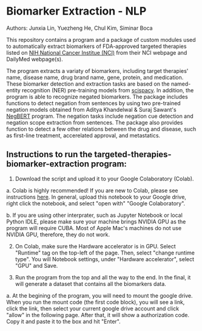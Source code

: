 # Biomarker Extraction - NLP

Authors: Junxia Lin, Yuezheng He, Chul Kim, Siminar Boca

This repository contains a program and a package of custom modules used to automatically extract biomarkers of FDA-approved targeted therapies listed on [NIH National Cancer Institue (NCI)](https://www.cancer.gov/about-cancer/treatment/types/targeted-therapies/targeted-therapies-fact-sheet) from their NCI webpage and DailyMed webpage(s). 

The program extracts a variaty of biomarkers, including target therapies' name, disease name, drug brand name, gene, protein, and medication. These biomarker detection and extraction tasks are based on the named-entity recognition (NER) pre-training models from [scispacy](https://github.com/allenai/scispacy). In addition, the program is able to recognize negated biomarkers. The package includes functions to detect negation from sentences by using two pre-trained negation models obtained from Aditya Khandelwal & Suraj Sawant's [NegBERT](https://github.com/adityak6798/Transformers-For-Negation-and-Speculation) program. The negation tasks include negation cue detection and negation scope extraction from sentences. The package also provides function to detect a few other relations between the drug and disease, such as first-line treatment, accerelated approval, and metastatics. 

## Instructions to run the targeted-therapies-biomarker-extraction program:
1. Download the script and upload it to your Google Colaboratory (Colab). 
  
  a. Colab is highly recommended! If you are new to Colab, please see instructions [here](https://developers.google.com/earth-engine/guides/python_install-colab#existing-notebook). In general, upload this notebook to your Google drive, right click the notebook, and select "open with" "Google Colaboratory". 
  
  b. If you are using other interprater, such as Jupyter Notebook or local Python IDLE, please make sure your machine brings NVIDIA GPU as the program will require CUBA. Most of Apple Mac's machines do not use NVIDIA GPU, therefore, they do not work. 

2. On Colab, make sure the Hardware accelerator is in GPU. Select "Runtime" tag on the top-left of the page. Then, select "change runtime type". You will Notebook settings, under "Hardware accelerator", select "GPU" and Save.

3. Run the program from the top and all the way to the end. In the final, it will generate a dataset that contains all the biomarkers data. 
  
  a. At the begining of the program, you will need to mount the google drive. When you run the mount code (the first code block), you will see a link, click the link, then select your current google drive account and click "allow" in the following page. After that, it will show a authorization code. Copy it and paste it to the box and hit "Enter". 
